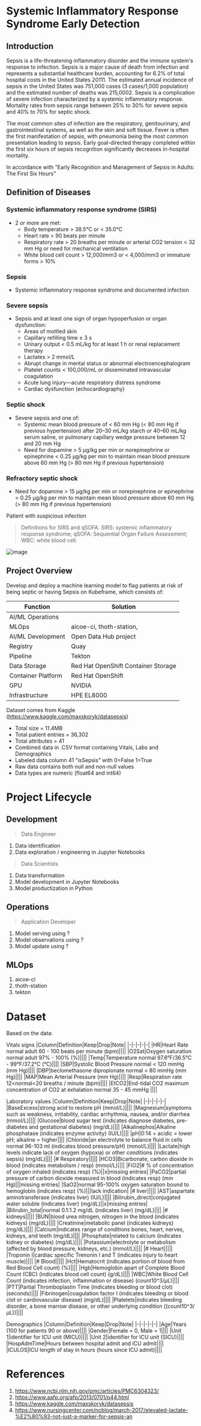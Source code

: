 # Systemic Inflammatory Response Syndrome Early Detection

## Introduction

Sepsis is a life-threatening inflammatory disorder and the immune system's response to infection.
Sepsis is a major cause of death from infection and represents a substantial 
healthcare burden, accounting for 6.2% of total hospital costs in the United 
States 20111. The estimated annual incidence of sepsis in the United States 
was 751,000 cases (3 cases/1,000 population) and the estimated number of deaths 
was 215,0002. Sepsis is a complication of severe infection characterized by a 
systemic inflammatory response. Mortality rates from sepsis range between 25% 
to 30% for severe sepsis and 40% to 70% for septic shock. 

The most common sites of infection are the respiratory, genitourinary, and 
gastrointestinal systems, as well as the skin and soft tissue. Fever is often 
the first manifestation of sepsis, with pneumonia being the most common presentation 
leading to sepsis. Early goal-directed therapy completed within the first six hours 
of sepsis recognition significantly decreases in-hospital mortality. 

In accordance with "Early Recognition and Management of Sepsis in Adults: The First Six Hours"
## Definition of Diseases
### Systemic inflammatory response syndrome (SIRS)
- 2 or more are met:
    - Body temperature > 38.5°C or < 35.0°C
    - Heart rate > 90 beats per minute
    - Respiratory rate > 20 breaths per minute or arterial CO2 tension < 32 mm Hg or need for mechanical ventilation
    - White blood cell count > 12,000/mm3 or < 4,000/mm3 or immature forms > 10%
    
### Sepsis
- Systemic inflammatory response syndrome and documented infection
### Severe sepsis
- Sepsis and at least one sign of organ hypoperfusion or organ dysfunction:
    - Areas of mottled skin 
    - Capillary refilling time ≥ 3 s 
    - Urinary output < 0.5 mL/kg for at least 1 h or renal replacement therapy 
    - Lactates > 2 mmol/L 
    - Abrupt change in mental status or abnormal electroencephalogram 
    - Platelet counts < 100,000/mL or disseminated intravascular coagulation 
    - Acute lung injury—acute respiratory distress syndrome 
    - Cardiac dysfunction (echocardiography)
### Septic shock
- Severe sepsis and one of:
    - Systemic mean blood pressure of < 60 mm Hg (< 80 mm Hg if previous hypertension) after 20–30 mL/kg starch or 40–60 mL/kg serum saline, or pulmonary capillary wedge pressure between 12 and 20 mm Hg
    - Need for dopamine > 5 μg/kg per min or norepinephrine or epinephrine < 0.25 μg/kg per min to maintain mean blood pressure above 60 mm Hg (> 80 mm Hg if previous hypertension)
### Refractory septic shock
- Need for dopamine > 15 μg/kg per min or norepinephrine or epinephrine > 0.25 μg/kg per min to maintain mean blood pressure above 60 mm Hg (> 80 mm Hg if previous hypertension)

Patient with suspicious infection
> Definitions for SIRS and qSOFA. SIRS: systemic inflammatory response syndrome; qSOFA: Sequential Organ Failure Assessment; WBC: white blood cell.

![image](images/SIRSvsqSOFA.jpg)

## Project Overview

Develop and deploy a machine learning model to flag patients at risk of being septic or having Sepsis
on Kubeframe, which consists of:

|Function|Solution|
|-|-|
|AI/ML Operations|<Red Hat Products>|
|MLOps|aicoe-ci, thoth-station, 
|AI/ML Development|Open Data Hub project|
|Registry|Quay|
|Pipeline|Tekton|
|Data Storage|Red Hat OpenShift Container Storage|
|Container Platform|Red Hat OpenShift|
|GPU|NVIDIA|
|Infrastructure|HPE EL8000|

Dataset comes from Kaggle (https://www.kaggle.com/maxskoryk/datasepsis) 
- Total size = 11.4MB
- Total patient entries = 36,302
- Total attributes = 41
- Combined data in .CSV format containing Vitals, Labs and Demographics
- Labeled data column 41 "isSepsis" with 0=False 1=True
- Raw data contains both null and non-null values 
- Data types are numeric (float64 and int64)

# Project Lifecycle
## Development
> Data Engineer
1. Data identification 
1. Data exploration / engineering in Jupyter Notebooks
   
> Data Scientists
1. Data transformation
1. Model development in Jupyter Notebooks
1. Model productization in Python

## Operations   
> Application Developer
1. Model serving using ?
1. Model observations using ?
1. Model update using ?

## MLOps
1. aicoe-ci
1. thoth-station
1. tekton

# Dataset

Based on the data:

Vitals signs
|Column|Definition|Keep|Drop|Note|
|-|-|-|-|-|
|HR|Heart Rate normal adult 60 - 100 beats per minute (bpm)||||
|O2Sat|Oxygen saturation normal adult 97% - 100% (%)||||
|Temp|Temperature normal 97.8°F/36.5°C - 99°F/37.2°C (°C)||||
|SBP|Systolic Blood Pressure normal < 120 mmHg (mm Hg)||||
|DBP|beclomethasone dipropionate normal < 80 mmHg (mm Hg)||||
|MAP|Mean Arterial Pressure (mm Hg)||||
|Resp|Respiration rate  12<normal<20 breaths / minute (bpm)||||
|EtCO2|End-tidal CO2 maximum concentration of CO2 at exhalation normal 35 - 45 mmHg ||||


Laboratory values
|Column|Definition|Keep|Drop|Note|
|-|-|-|-|-|
|BaseExcess|strong acid to restore pH (mmoI/L)||||
|Magnesium|symptoms such as weakness, irritability, cardiac arrhythmia, nausea, and/or diarrhea (mmoI/L)||||
|Glucose|blood sugar test (indicates diagnose diabetes, pre-diabetes and gestational diabetes) (mg/dL)||||
|Alkalinephos|Alkaline phosphatase (indicates enzyme activity) (IU/L)||||
|pH|0:14 = acidic = lower pH; alkaline = higher||||
|Chloride|an electrolyte to balance fluid in cells normal 96-103 ml (indicates blood pressure/pH) (mmoI/L)||||
|Lactate|high levels indicate lack of oxygen (hypoxia) or other conditions (indicates sepsis) (mg/dL)||||
|# Respiratory|||||
|HCO3|Bicarbonate, carbon dioxide in blood (indicates metabolism / resp) (mmoI/L)||||
|FiO2|# % of concentration of oxygen inhaled (indicates resp) (%)||x|missing entries|
|PaCO2|partial pressure of carbon dioxide measured in blood (indicates resp) (mm Hg)|||missing entries|
|SaO2|normal 95-100% oxygen saturation bound to hemoglobin (indicates resp) (%)|||lack indication|
|# liver|||||
|AST|aspartate aminotransferase (indicates liver) (IU/L)||||
|Bilirubin_direct|conjugated water soluble (indicates liver) (mg/dL)||x|missing entries|
|Bilirubin_total|normal 0.1:1.2 mg/dL (indicates liver) (mg/dL)||||
|# kidneys|||||
|BUN|blood urea nitrogen, nitrogen in the blood (indicates kidneys) (mg/dL)||||
|Creatinine|metabolic panel (indicates kidneys) (mg/dL)||||
|Calcium|indicates range of conditions bones, heart, nerves, kidneys, and teeth (mg/dL)||||
|Phosphate|related to calcium (indicates kidney or diabetes)  (mg/dL)||||
|Potassium|electrolyte or metabolism (affected by blood pressure, kidneys, etc.)  (mmoI/L)||||
|# Heart|||||
|Troponin I|cardiac specific Trenonin I and T (indicates injury to heart muscle)||||
|# Blood|||||
|Hct|Hematocrit (indicates portion of blood from Red Blood Cell count) (%)||||
|Hgb|Hemoglobin apart of Complete Blood Count (CBC) (indicates blood cell count) (g/dL)||||
|WBC|White Blood Cell Count (indicates infection, inflammation or disease) (count10^3/µL)||||
|PTT|Partial Thromboplastin Time (indicates bleeding or blood clot) (seconds)||||
|Fibrinogen|coagulation factor I (indicates bleeding or blood clot or cardiovascular disease) (mg/dL)||||
|Platelets|indicates bleeding disorder, a bone marrow disease, or other underlying condition ((count10^3/µL))||||

Demographics
|Column|Definition|Keep|Drop|Note|
|-|-|-|-|-|
|Age|Years (100 for patients 90 or above)||||
|Gender|Female = 0, Male = 1||||
|Unit 1|identifier for ICU unit (MICU)||||
|Unit 2|identifier for ICU unit (SICU)||||
|HospAdmTime|Hours between hospital admit and ICU admit||||
|ICULOS|ICU length of stay in hours (hours since ICU admit)||||

# References
1. https://www.ncbi.nlm.nih.gov/pmc/articles/PMC6304323/ 
1. https://www.aafp.org/afp/2013/0701/p44.html   
1. https://www.kaggle.com/maxskoryk/datasepsis
1. https://www.nursingcenter.com/ncblog/march-2017/elevated-lactate-%E2%80%93-not-just-a-marker-for-sepsis-an

